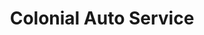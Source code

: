 ---
title: "Colonial Auto Service"
url: /bellavista/colonial-auto-service/
shop: reparación de automóviles
---